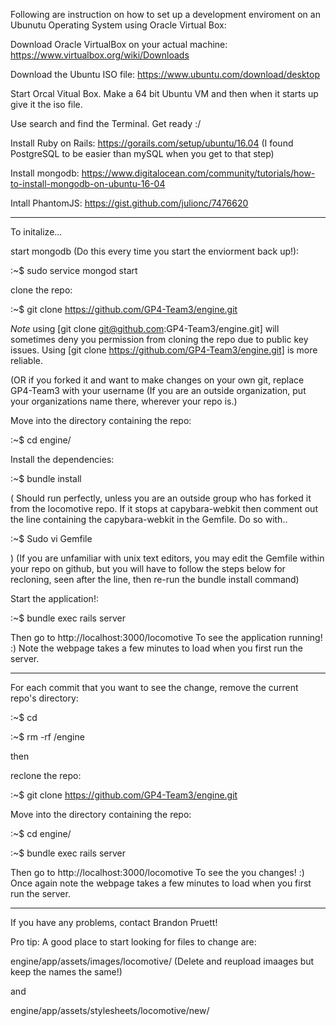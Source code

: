 Following are instruction on how to set up a development enviroment on an Ubunutu Operating System using Oracle Virtual Box:

Download Oracle VirtualBox on your actual machine: https://www.virtualbox.org/wiki/Downloads

Download the Ubuntu ISO file: https://www.ubuntu.com/download/desktop

Start Orcal Vitual Box. Make a 64 bit Ubuntu VM and then when it starts up give it the iso file.

Use search and find the Terminal. Get ready :/

Install Ruby on Rails: https://gorails.com/setup/ubuntu/16.04 
(I found PostgreSQL to be easier than mySQL when you get to that step)

Install mongodb: https://www.digitalocean.com/community/tutorials/how-to-install-mongodb-on-ubuntu-16-04

Intall PhantomJS: https://gist.github.com/julionc/7476620

________

To initalize...

start mongodb (Do this every time you start the enviorment back up!):

:~$ sudo service mongod start 

clone the repo:

:~$ git clone https://github.com/GP4-Team3/engine.git

*Note* using [git clone git@github.com:GP4-Team3/engine.git] will sometimes deny you permission from cloning the repo due to public key issues. Using [git clone https://github.com/GP4-Team3/engine.git] is more reliable. 

(OR if you forked it and want to make changes on your own git, replace GP4-Team3 with your username (If you are an outside organization, put your organizations name there, wherever your repo is.)

Move into the directory containing the repo:

:~$ cd engine/

Install the dependencies:

:~$ bundle install 

( Should run perfectly, unless you are an outside group who has forked it from the locomotive repo. If it stops at capybara-webkit then comment out the line containing the capybara-webkit in the Gemfile. Do so with..

:~$ Sudo vi Gemfile   

) (If you are unfamiliar with unix text editors, you may edit the Gemfile within your repo on github, but you will have to follow the steps below for recloning, seen after the line, then re-run the bundle install command)

Start the application!:

:~$ bundle exec rails server

Then go to http://localhost:3000/locomotive To see the application running! :) Note the webpage takes a few minutes to load when you first run the server.

________

For each commit that you want to see the change, remove the current repo's directory:

:~$ cd

:~$ rm -rf /engine

then

reclone the repo:

:~$ git clone https://github.com/GP4-Team3/engine.git

Move into the directory containing the repo:

:~$ cd engine/

:~$ bundle exec rails server

Then go to http://localhost:3000/locomotive To see the you changes! :) Once again note the webpage takes a few minutes to load when you first run the server.


________

If you have any problems, contact Brandon Pruett!

Pro tip: A good place to start looking for files to change are:

engine/app/assets/images/locomotive/  (Delete and reupload imaages but keep the names the same!)

and

engine/app/assets/stylesheets/locomotive/new/
